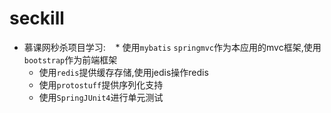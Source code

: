 # seckill

* 慕课网秒杀项目学习:
    * 使用`mybatis` `springmvc`作为本应用的mvc框架,使用`bootstrap`作为前端框架
    * 使用`redis`提供缓存存储,使用jedis操作redis
    * 使用`protostuff`提供序列化支持
    * 使用`SpringJUnit4`进行单元测试
